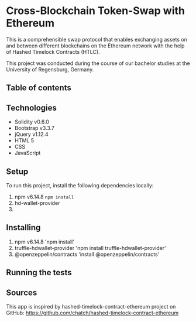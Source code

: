 # Cross-Blockchain Token-Swap with Ethereum
This is a comprehensible swap protocol that enables exchanging assets on and between different blockchains on the Ethereum network with the help of Hashed Timelock Contracts (HTLC).

This project was conducted during the course of our bachelor studies at the University of Regensburg, Germany.

## Table of contents


## Technologies 
-	Solidity v0.6.0
-	Bootstrap v3.3.7
-	jQuery v1.12.4
-	HTML 5
-	CSS
-	JavaScript

## Setup
To run this project, install the following dependencies locally:
1.	npm v6.14.8
```npm install```
2.	hd-wallet-provider
3.	

## Installing
1.	npm v6.14.8
'npm install'
2. truffle-hdwallet-provider
'npm install truffle-hdwallet-provider'
3. @openzeppelin/contracts
'install @openzeppelin/contracts'

## Running the tests

## Sources 
This app is inspired by hashed-timelock-contract-ethereum project on GitHub:
https://github.com/chatch/hashed-timelock-contract-ethereum
